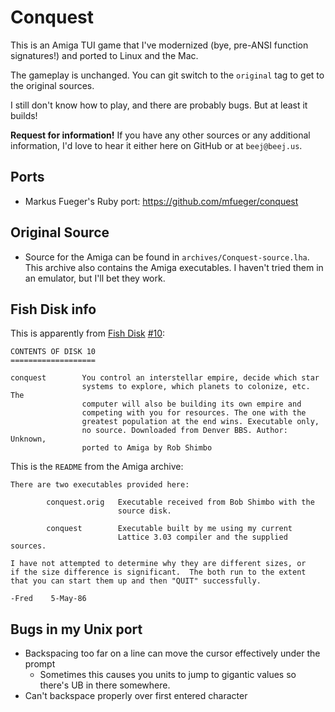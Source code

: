 # Conquest

This is an Amiga TUI game that I've modernized (bye, pre-ANSI function
signatures!) and ported to Linux and the Mac.

The gameplay is unchanged. You can git switch to the `original` tag to
get to the original sources.

I still don't know how to play, and there are probably bugs. But at
least it builds!

**Request for information!** If you have any other sources or any
additional information, I'd love to hear it either here on GitHub or at
`beej@beej.us`.

## Ports

* Markus Fueger's Ruby port: https://github.com/mfueger/conquest

## Original Source

* Source for the Amiga can be found in `archives/Conquest-source.lha`.
  This archive also contains the Amiga executables. I haven't tried them
  in an emulator, but I'll bet they work.

## Fish Disk info

This is apparently from [Fish
Disk](https://en.wikipedia.org/wiki/Fred_Fish#The_Amiga_Library_Disks)
[#10](https://www.amiga-stuff.com/pd/fish.html):

```
CONTENTS OF DISK 10
===================

conquest        You control an interstellar empire, decide which star
                systems to explore, which planets to colonize, etc. The
                computer will also be building its own empire and
                competing with you for resources. The one with the
                greatest population at the end wins. Executable only,
                no source. Downloaded from Denver BBS. Author: Unknown,
                ported to Amiga by Rob Shimbo
```

This is the `README` from the Amiga archive:

```
There are two executables provided here:

        conquest.orig   Executable received from Bob Shimbo with the
                        source disk.

        conquest        Executable built by me using my current
                        Lattice 3.03 compiler and the supplied sources.

I have not attempted to determine why they are different sizes, or
if the size difference is significant.  The both run to the extent
that you can start them up and then "QUIT" successfully.

-Fred    5-May-86
```

## Bugs in my Unix port

* Backspacing too far on a line can move the cursor effectively under
  the prompt
  * Sometimes this causes you units to jump to gigantic values so
    there's UB in there somewhere.
* Can't backspace properly over first entered character


